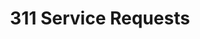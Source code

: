 ---
title: 311 Service Requests
organization: "Managing Director's Office"
notes: This api represents service requests submit via the 311 web and mobile applications.  It does not include requests phoned in or entered manually by departments. hello world
resources:
  - name: 311 Service Requests (Partial) Production API
    url: 'http://www.publicstuff.com/api/open311/discovery.xml'
    format: api
  - name: 311 Service Requests (Partial) Test API
    url: 'http://test.publicstuff.com/api/open311/discovery.xml'
    format: api
  - name: 311 Service Requests (Partial) API Documentation
    url: 'http://phlapi.com/open311.html'
    format: html
maintainer: Miguel Santana
maintainer_email: miguel.santana@phila.gov
---